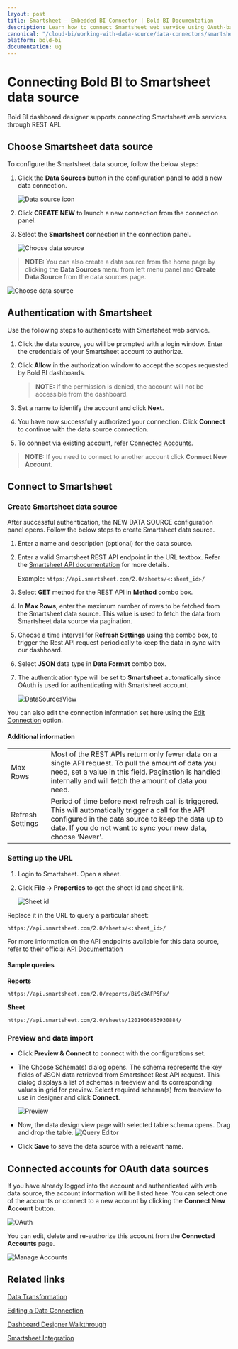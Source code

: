 ```yaml
---
layout: post
title: Smartsheet – Embedded BI Connector | Bold BI Documentation
description: Learn how to connect Smartsheet web service using OAuth-based authentication through REST API endpoint with Bold BI Embedded.
canonical: "/cloud-bi/working-with-data-source/data-connectors/smartsheet/"
platform: bold-bi
documentation: ug
---
```


# Connecting Bold BI to Smartsheet data source

Bold BI dashboard designer supports connecting Smartsheet web services through REST API.

## Choose Smartsheet data source

To configure the Smartsheet data source, follow the below steps:

1. Click the **Data Sources** button in the configuration panel to add a new data connection.
   
   ![Data source icon](/static/assets/embedded/working-with-datasource/data-connectors/images/common/DataSourcesIcon.png)
   
2. Click **CREATE NEW** to launch a new connection from the connection panel.
3. Select the **Smartsheet** connection in the connection panel.

   ![Choose data source](/static/assets/embedded/working-with-datasource/data-connectors/images/smartsheet/ChooseDS.png)

> **NOTE:**  You can also create a data source from the home page by clicking the **Data Sources** menu from left menu panel and **Create Data Source** from the data sources page.

   ![Choose data source](/static/assets/embedded/working-with-datasource/data-connectors/images/smartsheet/ChooseDS_server.png)

## Authentication with Smartsheet
Use the following steps to authenticate with Smartsheet web service.

1. Click the data source, you will be prompted with a login window. Enter the credentials of your Smartsheet account to authorize.
2. Click **Allow** in the authorization window to accept the scopes requested by Bold BI dashboards.

   > **NOTE:**  If the permission is denied, the account will not be accessible from the dashboard.
   
3. Set a name to identify the account and click **Next**. 
4. You have now successfully authorized your connection. Click **Connect** to continue with the data source connection.
5. To connect via existing account, refer  [Connected Accounts](/embedded-bi/working-with-data-source/data-connectors/smartsheet/#connected-accounts-for-oauth-data-sources).

> **NOTE:**  If you need to connect to another account click **Connect New Account.**

## Connect to Smartsheet
### Create Smartsheet data source
After successful authentication, the NEW DATA SOURCE configuration panel opens. Follow the below steps to create Smartsheet data source.
1. Enter a name and description (optional) for the data source.
2. Enter a valid Smartsheet REST API endpoint in the URL textbox. Refer the [Smartsheet API documentation](https://smartsheet-platform.github.io/api-docs/) for more details.

   Example: `https://api.smartsheet.com/2.0/sheets/<:sheet_id>/`

3. Select **GET** method for the REST API in **Method** combo box.
4. In **Max Rows**, enter the maximum number of rows to be fetched from the Smartsheet data source. This value is used to fetch the data from Smartsheet data source via pagination.
5. Choose a time interval for **Refresh Settings** using the combo box, to trigger the Rest API request periodically to keep the data in sync with our dashboard.  
6. Select **JSON** data type in **Data Format** combo box.
7. The authentication type will be set to **Smartsheet** automatically since OAuth is used for authenticating with Smartsheet account.

    ![DataSourcesView](/static/assets/embedded/working-with-datasource/data-connectors/images/smartsheet/DataSourcesView.png)

You can also edit the connection information set here using the [Edit Connection](/embedded-bi/working-with-data-source/editing-a-data-connection/) option.

#### Additional information
<table width="600">
<tr>
<td>
Max Rows
</td>
<td>
Most of the REST APIs return only fewer data on a single API request. To pull the amount of data you need, set a value in this field.  
Pagination is handled internally and will fetch the amount of data you need.
</td>
</tr>
<tr>
<td>
Refresh Settings
</td>
<td>
Period of time before next refresh call is triggered. This will automatically trigger a call for the API configured in the data source to keep the data up to date. If you do not want to sync your new data, choose ‘Never’.
</td>
</tr>
</table>

### Setting up the URL

1. Login to Smartsheet. Open a sheet.
2. Click **File -> Properties** to get the sheet id and sheet link.

   ![Sheet id](/static/assets/embedded/working-with-datasource/data-connectors/images/smartsheet/SmartSheet_SheetID.png)

Replace it in the URL to query a particular sheet:

`https://api.smartsheet.com/2.0/sheets/<:sheet_id>/`

For more information on the API endpoints available for this data source, refer to their official [API Documentation](https://smartsheet-platform.github.io/api-docs/)

#### Sample queries
**Reports**

`https://api.smartsheet.com/2.0/reports/Bi9c3AFP5Fx/`


**Sheet**

`https://api.smartsheet.com/2.0/sheets/1201906853930884/`

### Preview and data import
* Click **Preview & Connect** to connect with the configurations set.
* The Choose Schema(s) dialog opens. The schema represents the key fields of JSON data retrieved from Smartsheet Rest API request. This dialog displays a list of schemas in treeview and its corresponding values in grid for preview. Select required schema(s) from treeview to use in designer and click **Connect**.

   ![Preview](/static/assets/embedded/working-with-datasource/data-connectors/images/common/Preview.png)

* Now, the data design view page with selected table schema opens. Drag and drop the table.
   ![Query Editor](/static/assets/embedded/working-with-datasource/data-connectors/images/common/QueryEditor.png)

* Click **Save** to save the data source with a relevant name.

## Connected accounts for OAuth data sources
If you have already logged into the account and authenticated with web data source, the account information will be listed here. You can select one of the accounts or connect to a new account by clicking the **Connect New Account** button.

   ![OAuth](/static/assets/embedded/working-with-datasource/data-connectors/images/smartsheet/OAuthDS.png)

You can edit, delete and re-authorize this account from the **Connected Accounts** page.

   ![Manage Accounts](/static/assets/embedded/working-with-datasource/data-connectors/images/smartsheet/ManageDS.png)

## Related links
[Data Transformation](/embedded-bi/working-with-data-source/transforming-data/joining-table/)

[Editing a Data Connection](/embedded-bi/working-with-data-source/editing-a-data-connection/)   

[Dashboard Designer Walkthrough](/embedded-bi/getting-started/quick-start/)

[Smartsheet Integration](https://www.boldbi.com/integrations/smartsheet?utm_source=syncfusion&utm_medium=documentation&utm_campaign=boldbismartsheetintegration)